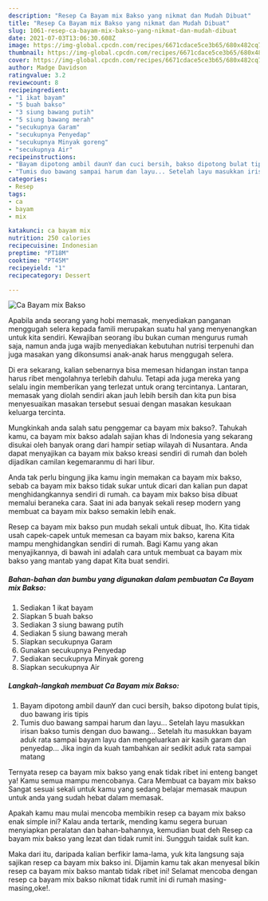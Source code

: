 ```yaml
---
description: "Resep Ca Bayam mix Bakso yang nikmat dan Mudah Dibuat"
title: "Resep Ca Bayam mix Bakso yang nikmat dan Mudah Dibuat"
slug: 1061-resep-ca-bayam-mix-bakso-yang-nikmat-dan-mudah-dibuat
date: 2021-07-03T13:06:30.608Z
image: https://img-global.cpcdn.com/recipes/6671cdace5ce3b65/680x482cq70/ca-bayam-mix-bakso-foto-resep-utama.jpg
thumbnail: https://img-global.cpcdn.com/recipes/6671cdace5ce3b65/680x482cq70/ca-bayam-mix-bakso-foto-resep-utama.jpg
cover: https://img-global.cpcdn.com/recipes/6671cdace5ce3b65/680x482cq70/ca-bayam-mix-bakso-foto-resep-utama.jpg
author: Madge Davidson
ratingvalue: 3.2
reviewcount: 8
recipeingredient:
- "1 ikat bayam"
- "5 buah bakso"
- "3 siung bawang putih"
- "5 siung bawang merah"
- "secukupnya Garam"
- "secukupnya Penyedap"
- "secukupnya Minyak goreng"
- "secukupnya Air"
recipeinstructions:
- "Bayam dipotong ambil daunY dan cuci bersih, bakso dipotong bulat tipis, duo bawang iris tipis"
- "Tumis duo bawang sampai harum dan layu... Setelah layu masukkan irisan bakso tumis dengan duo bawang... Setelah itu masukkan bayam aduk rata sampai bayam layu dan mengeluarkan air kasih garam dan penyedap... Jika ingin da kuah tambahkan air sedikit aduk rata sampai matang"
categories:
- Resep
tags:
- ca
- bayam
- mix

katakunci: ca bayam mix 
nutrition: 250 calories
recipecuisine: Indonesian
preptime: "PT18M"
cooktime: "PT45M"
recipeyield: "1"
recipecategory: Dessert

---
```



![Ca Bayam mix Bakso](https://img-global.cpcdn.com/recipes/6671cdace5ce3b65/680x482cq70/ca-bayam-mix-bakso-foto-resep-utama.jpg)

Apabila anda seorang yang hobi memasak, menyediakan panganan menggugah selera kepada famili merupakan suatu hal yang menyenangkan untuk kita sendiri. Kewajiban seorang ibu bukan cuman mengurus rumah saja, namun anda juga wajib menyediakan kebutuhan nutrisi terpenuhi dan juga masakan yang dikonsumsi anak-anak harus menggugah selera.

Di era  sekarang, kalian sebenarnya bisa memesan hidangan instan tanpa harus ribet mengolahnya terlebih dahulu. Tetapi ada juga mereka yang selalu ingin memberikan yang terlezat untuk orang tercintanya. Lantaran, memasak yang diolah sendiri akan jauh lebih bersih dan kita pun bisa menyesuaikan masakan tersebut sesuai dengan masakan kesukaan keluarga tercinta. 



Mungkinkah anda salah satu penggemar ca bayam mix bakso?. Tahukah kamu, ca bayam mix bakso adalah sajian khas di Indonesia yang sekarang disukai oleh banyak orang dari hampir setiap wilayah di Nusantara. Anda dapat menyajikan ca bayam mix bakso kreasi sendiri di rumah dan boleh dijadikan camilan kegemaranmu di hari libur.

Anda tak perlu bingung jika kamu ingin memakan ca bayam mix bakso, sebab ca bayam mix bakso tidak sukar untuk dicari dan kalian pun dapat menghidangkannya sendiri di rumah. ca bayam mix bakso bisa dibuat memalui beraneka cara. Saat ini ada banyak sekali resep modern yang membuat ca bayam mix bakso semakin lebih enak.

Resep ca bayam mix bakso pun mudah sekali untuk dibuat, lho. Kita tidak usah capek-capek untuk memesan ca bayam mix bakso, karena Kita mampu menghidangkan sendiri di rumah. Bagi Kamu yang akan menyajikannya, di bawah ini adalah cara untuk membuat ca bayam mix bakso yang mantab yang dapat Kita buat sendiri.

<!--inarticleads1-->

##### Bahan-bahan dan bumbu yang digunakan dalam pembuatan Ca Bayam mix Bakso:

1. Sediakan 1 ikat bayam
1. Siapkan 5 buah bakso
1. Sediakan 3 siung bawang putih
1. Sediakan 5 siung bawang merah
1. Siapkan secukupnya Garam
1. Gunakan secukupnya Penyedap
1. Sediakan secukupnya Minyak goreng
1. Siapkan secukupnya Air




<!--inarticleads2-->

##### Langkah-langkah membuat Ca Bayam mix Bakso:

1. Bayam dipotong ambil daunY dan cuci bersih, bakso dipotong bulat tipis, duo bawang iris tipis
1. Tumis duo bawang sampai harum dan layu... Setelah layu masukkan irisan bakso tumis dengan duo bawang... Setelah itu masukkan bayam aduk rata sampai bayam layu dan mengeluarkan air kasih garam dan penyedap... Jika ingin da kuah tambahkan air sedikit aduk rata sampai matang




Ternyata resep ca bayam mix bakso yang enak tidak ribet ini enteng banget ya! Kamu semua mampu mencobanya. Cara Membuat ca bayam mix bakso Sangat sesuai sekali untuk kamu yang sedang belajar memasak maupun untuk anda yang sudah hebat dalam memasak.

Apakah kamu mau mulai mencoba membikin resep ca bayam mix bakso enak simple ini? Kalau anda tertarik, mending kamu segera buruan menyiapkan peralatan dan bahan-bahannya, kemudian buat deh Resep ca bayam mix bakso yang lezat dan tidak rumit ini. Sungguh taidak sulit kan. 

Maka dari itu, daripada kalian berfikir lama-lama, yuk kita langsung saja sajikan resep ca bayam mix bakso ini. Dijamin kamu tak akan menyesal bikin resep ca bayam mix bakso mantab tidak ribet ini! Selamat mencoba dengan resep ca bayam mix bakso nikmat tidak rumit ini di rumah masing-masing,oke!.


